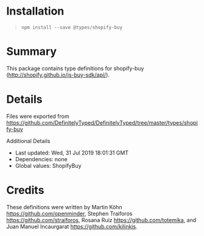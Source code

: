 # Installation
> `npm install --save @types/shopify-buy`

# Summary
This package contains type definitions for shopify-buy (http://shopify.github.io/js-buy-sdk/api/).

# Details
Files were exported from https://github.com/DefinitelyTyped/DefinitelyTyped/tree/master/types/shopify-buy

Additional Details
 * Last updated: Wed, 31 Jul 2019 18:01:31 GMT
 * Dependencies: none
 * Global values: ShopifyBuy

# Credits
These definitions were written by Martin Köhn <https://github.com/openminder>, Stephen Traiforos <https://github.com/straiforos>, Rosana Ruiz <https://github.com/totemika>, and Juan Manuel Incaurgarat <https://github.com/kilinkis>.
